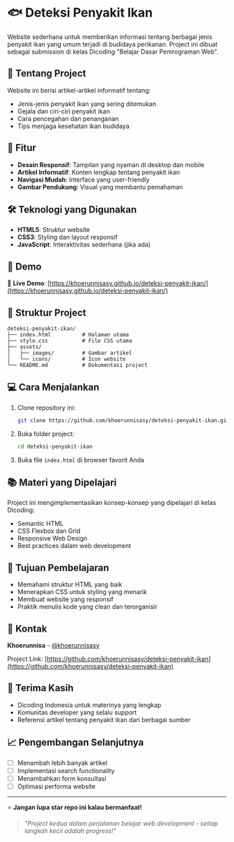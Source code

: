 # 🐟 Deteksi Penyakit Ikan

Website sederhana untuk memberikan informasi tentang berbagai jenis penyakit ikan yang umum terjadi di budidaya perikanan. Project ini dibuat sebagai submission di kelas Dicoding "Belajar Dasar Pemrograman Web".

## 📖 Tentang Project

Website ini berisi artikel-artikel informatif tentang:
- Jenis-jenis penyakit ikan yang sering ditemukan
- Gejala dan ciri-ciri penyakit ikan
- Cara pencegahan dan penanganan
- Tips menjaga kesehatan ikan budidaya

## 🌟 Fitur

- **Desain Responsif**: Tampilan yang nyaman di desktop dan mobile
- **Artikel Informatif**: Konten lengkap tentang penyakit ikan
- **Navigasi Mudah**: Interface yang user-friendly
- **Gambar Pendukung**: Visual yang membantu pemahaman

## 🛠️ Teknologi yang Digunakan

- **HTML5**: Struktur website
- **CSS3**: Styling dan layout responsif
- **JavaScript**: Interaktivitas sederhana (jika ada)

## 🚀 Demo

🔗 **Live Demo**: [https://khoerunnisasy.github.io/deteksi-penyakit-ikan/](https://khoerunnisasy.github.io/deteksi-penyakit-ikan/)

## 📁 Struktur Project

```
deteksi-penyakit-ikan/
├── index.html          # Halaman utama
├── style.css           # File CSS utama
├── assets/
│   ├── images/         # Gambar artikel
│   └── icons/          # Icon website
└── README.md           # Dokumentasi project
```

## 💻 Cara Menjalankan

1. Clone repository ini:
   ```bash
   git clone https://github.com/khoerunnisasy/deteksi-penyakit-ikan.git
   ```

2. Buka folder project:
   ```bash
   cd deteksi-penyakit-ikan
   ```

3. Buka file `index.html` di browser favorit Anda

## 📚 Materi yang Dipelajari

Project ini mengimplementasikan konsep-konsep yang dipelajari di kelas Dicoding:
- Semantic HTML
- CSS Flexbox dan Grid
- Responsive Web Design
- Best practices dalam web development

## 🎯 Tujuan Pembelajaran

- Memahami struktur HTML yang baik
- Menerapkan CSS untuk styling yang menarik
- Membuat website yang responsif
- Praktik menulis kode yang clean dan terorganisir

## 📧 Kontak

**Khoerunnisa** - [@khoerunnisasy](https://github.com/khoerunnisasy)

Project Link: [https://github.com/khoerunnisasy/deteksi-penyakit-ikan](https://github.com/khoerunnisasy/deteksi-penyakit-ikan)

## 🙏 Terima Kasih

- Dicoding Indonesia untuk materinya yang lengkap
- Komunitas developer yang selalu support
- Referensi artikel tentang penyakit ikan dari berbagai sumber

## 📈 Pengembangan Selanjutnya

- [ ] Menambah lebih banyak artikel
- [ ] Implementasi search functionality
- [ ] Menambahkan form konsultasi
- [ ] Optimasi performa website

---

⭐ **Jangan lupa star repo ini kalau bermanfaat!**

> *"Project kedua dalam perjalanan belajar web development - setiap langkah kecil adalah progress!"*

